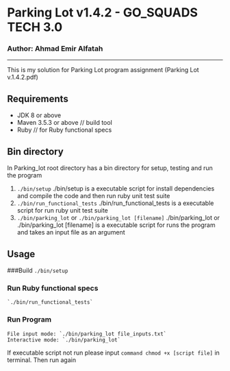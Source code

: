 # Parking Lot v1.4.2 - GO_SQUADS TECH 3.0
### Author: Ahmad Emir Alfatah
<hr>
This is my solution for Parking Lot program assignment (<a>Parking Lot v.1.4.2.pdf</a>)

## Requirements
- JDK 8 or above
- Maven 3.5.3 or above // build tool
- Ruby // for Ruby functional specs

## Bin directory
In Parking_lot root directory has a bin directory for setup, testing and run the program
1. `./bin/setup`
    ./bin/setup is a executable script for install dependencies and compile the code and then run ruby unit test suite
2. `./bin/run_functional_tests`
    ./bin/run_functional_tests is a executable script for run ruby unit test suite
3. `./bin/parking_lot`
        or
    `./bin/parking_lot [filename]` 
    ./bin/parking_lot or ./bin/parking_lot [filename] is a executable script for runs the program and takes an input file as an argument

## Usage

###Build
`./bin/setup`

### Run Ruby functional specs
    `./bin/run_functional_tests`
    
### Run Program
    File input mode: `./bin/parking_lot file_inputs.txt`
    Interactive mode: `./bin/parking_lot`

If executable script not run please input `command chmod +x [script file]` in terminal. Then run again
